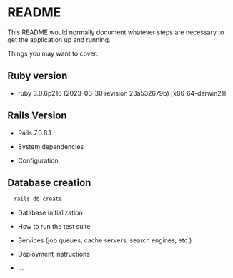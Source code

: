 # README

This README would normally document whatever steps are necessary to get the
application up and running.

Things you may want to cover:

## Ruby version

- ruby 3.0.6p216 (2023-03-30 revision 23a532679b) [x86_64-darwin21]

## Rails Version

- Rails 7.0.8.1

- System dependencies

- Configuration

## Database creation

```typescript
  rails db:create
```

- Database initialization

- How to run the test suite

- Services (job queues, cache servers, search engines, etc.)

- Deployment instructions

- ...

